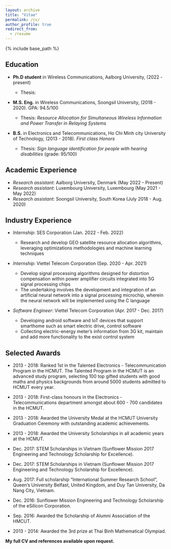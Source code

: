 ```yaml
---
layout: archive
title: "Vitae"
permalink: /cv/
author_profile: true
redirect_from:
  - /resume
---
```


{% include base_path %}

## Education

* **Ph.D student** in Wireless Communications, Aalborg University, (2022 - present) 
   * Thesis: 

* **M.S. Eng.** in Wireless Communications, Soongsil University, (2018 - 2020). GPA: 94.5/100
  * Thesis: _Resource Allocation for Simultaneous Wireless Information and Power Transfer in Relaying
Systems_

* **B.S.** in Electronics and Telecommunications, Ho Chi Minh city University of Technology, (2013 - 2018). _First class Honors_
   * Thesis: _Sign language identification for people with hearing disabilities_ (grade: 95/100)

## Academic Experience
* _Research assistant_: Aalborg University, Denmark (May 2022 - Present)
* _Research assistant_: Luxembourg University, Luxembourg (May 2021 - May 2022)
* _Research assistant_: Soongsil University, South Korea (July 2018 - Aug. 2020)

## Industry Experience
* _Internship_: SES Corporation (Jan. 2022 - Feb. 2022)
   - Research and develop GEO satellite resource allocation algorithms, leveraging optimizations methodologies and machine learning techniques

* _Internship_: Viettel Telecom Corporation (Sep. 2020 - Apr. 2021)
   - Develop signal processing algorithms designed for distortion compensation within power amplifier circuits integrated into 5G signal processing chips
   - The undertaking involves the development and integration of an artificial neural network into a signal processing microchip, wherein the neural network will be implemented using the C language

* _Software Engineer_: Viettel Telecom Corporation (Apr. 2017 - Dec. 2017)
   - Developing android software and IoT devices that support smarthome such as smart electric drive,
control software
   - Collecting electric-energy meter’s information from 3G kit, maintain and add more functionality to the exist control system

## Selected Awards
* 2013 - 2018: Ranked 1st in the Talented Electronics - Telecommunication Program in the HCMUT. The Talented Program in the HCMUT is an advanced study program, selecting 100 top gifted students with good maths and physics backgrounds from around 5000 students admitted to HCMUT every year.

* 2013 - 2018: First-class honours in the Electronics - Telecommunications department amongst
about 600 - 700 candidates in the HCMUT.

* 2013 - 2018: Awarded the University Medal at the HCMUT University Graduation Ceremony
with outstanding academic achievements.

* 2013 - 2018: Awarded the University Scholarships in all academic years at the HCMUT.
* Dec. 2017: STEM Scholarships in Vietnam (Sunflower Mission 2017 Engineering and Technology
Scholarship for Excellence).

* Dec. 2017: STEM Scholarships in Vietnam (Sunflower Mission 2017 Engineering and Technology
Scholarship for Excellence).

* Aug. 2017: Full scholarship “International Summer Research School”, Queen’s University
Belfast, United Kingdom, and Duy Tan University, Da Nang City, Vietnam.

* Dec. 2016: Sunflower Mission Engineering and Technology Scholarship of the eSilicon Corporation.

* Sep. 2016: Awarded the Scholarship of Alumni Association of the HMCUT.

* 2013 - 2014: Awarded the 3rd prize at Thai Binh Mathematical Olympiad.

**My full CV and references available upon request.**